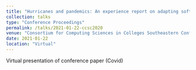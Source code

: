 ```yaml
---
title: "Hurricanes and pandemics: An experience report on adapting software engineering courses to ensure continuity of instruction"
collection: talks
type: "Conference Proceedings"
permalink: /talks/2021-01-22-ccsc2020
venue: "Consortium for Computing Sciences in Colleges Southeastern Conference"
date: 2021-01-22
location: "Virtual"
---
```


Virtual presentation of conference paper (Covid)
